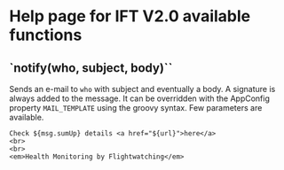 # Help page for IFT V2.0 available functions

## `notify(who, subject, body)``
Sends an e-mail to `who` with subject and eventually a body. A signature is always added to the message. It can be overridden with the AppConfig property `MAIL_TEMPLATE` using the groovy syntax. Few parameters are available.

	Check ${msg.sumUp} details <a href="${url}">here</a>
	<br>
	<br>
	<em>Health Monitoring by Flightwatching</em>
